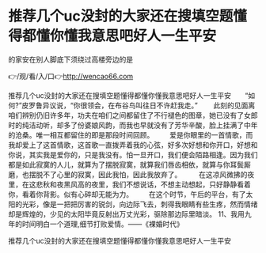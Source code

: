 # 推荐几个uc没封的大家还在搜填空题懂得都懂你懂我意思吧好人一生平安
的家安在别人脚底下须绕过高楼旁边的是

👉/观/看/入/口👉http://wencao66.com

推荐几个uc没封的大家还在搜填空题懂得都懂你懂我意思吧好人一生平安　　“如何?”皮罗鲁异议说，“你很领会，在布谷鸟叫往日不许赶我走。”
　　此刻的见面离咱们辨别仍旧许多年，功夫在咱们之间都留住了不行褪色的图章，她已没有了女郎时的纯洁动听，却多了份婆娘风韵，而我也早就没有了芳华辛酸，脸上挂满了中年的沧桑。唯一相互都留住的即是那段时间回顾。
　　爱是你眼里的一首情歌，而我却爱上了这首情歌，这首歌一直拨弄着我的心弦，好多次好想和你开口，好想和你说，其实我是爱你的，只是我没有。怕一旦开口，我们便会陌路相逢。因为我们都是如此寂寞的人儿，就算为了摆脱寂寞，就算我们唇齿相依，就算与你耳鬓厮磨，也摆脱不了心里的寂寞，因此我怕，因此我放弃了。　　　在这凉风微拂的夜里，在这悲秋和夜黑风高的夜里，我们不想说话，不想主动想起，只好静静看着你，看着你背影。似有心碎却无能为力。
　　在这个时节，午后的平台，有了太阳的光彩，像是一把把厉害的锐剑，向边际飞去，刺得我眼睛有些生疼，然而情绪却是辉煌的，少见的太阳毕竟反射出万丈光彩，驱除那边际里暗淡。
	11、我用九年的时间明白一个道理,细节打败爱情。——《裸婚时代》

推荐几个uc没封的大家还在搜填空题懂得都懂你懂我意思吧好人一生平安
